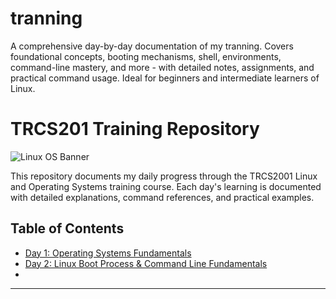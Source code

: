 # tranning
A comprehensive day-by-day documentation of my tranning. Covers foundational concepts, booting mechanisms, shell, environments, command-line mastery, and more - with detailed notes, assignments, and practical command usage. Ideal for beginners and intermediate learners of Linux.

# TRCS201 Training Repository

![Linux OS Banner](/files/linux-banner.png)

This repository documents my daily progress through the TRCS2001 Linux and Operating Systems training course. Each day's learning is documented with detailed explanations, command references, and practical examples.

## Table of Contents
- [Day 1: Operating Systems Fundamentals](#day-1-operating-systems-fundamentals)
- [Day 2: Linux Boot Process & Command Line Fundamentals](#day-2-linux-boot-process--command-line-fundamentals)
- 
---
